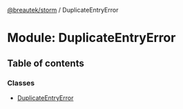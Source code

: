[@breautek/storm](../README.md) / DuplicateEntryError

# Module: DuplicateEntryError

## Table of contents

### Classes

- [DuplicateEntryError](../classes/duplicateentryerror.duplicateentryerror-1.md)
